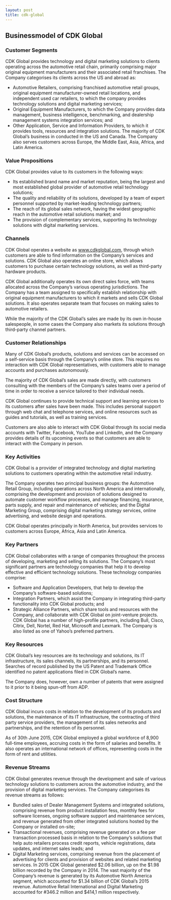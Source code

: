 ```yaml
---
layout: post
title: cdk-global
---
```


Businessmodel of CDK Global
----------------------------

### Customer Segments

CDK Global provides technology and digital marketing solutions to clients operating across the automotive retail chain, primarily comprising major original equipment manufacturers and their associated retail franchises. The Company categorises its clients across the US and abroad as:

 * Automotive Retailers, comprising franchised automotive retail groups, original equipment manufacturer-owned retail locations, and independent used car retailers, to which the company provides technology solutions and digital marketing services;
* Original Equipment Manufacturers, to which the Company provides data management, business intelligence, benchmarking, and dealership management systems integration services; and
* Other Application, Service and Information Providers, to which it provides tools, resources and integration solutions.
 The majority of CDK Global’s business in conducted in the US and Canada. The Company also serves customers across Europe, the Middle East, Asia, Africa, and Latin America.

### Value Propositions

CDK Global provides value to its customers in the following ways:

 * Its established brand name and market reputation, being the largest and most established global provider of automotive retail technology solutions;
* The quality and reliability of its solutions, developed by a team of expert personnel supported by market-leading technology partners;
* The reach of its global sales network, having the widest geographic reach in the automotive retail solutions market; and
* The provision of complementary services, supporting its technology solutions with digital marketing services.
 ### Channels

CDK Global operates a website as www.cdkglobal.com, through which customers are able to find information on the Company’s services and solutions. CDK Global also operates an online store, which allows customers to purchase certain technology solutions, as well as third-party hardware products.

CDK Global additionally operates its own direct sales force, with teams allocated across the Company’s various operating jurisdictions. The Company has a team assigned to specifically establish relationship with original equipment manufacturers to which it markets and sells CDK Global solutions. It also operates separate team that focuses on making sales to automotive retailers.

While the majority of the CDK Global’s sales are made by its own in-house salespeople, in some cases the Company also markets its solutions through third-party channel partners.

### Customer Relationships

Many of CDK Global’s products, solutions and services can be accessed on a self-service basis through the Company’s online store. This requires no interaction with CDK Global representatives, with customers able to manage accounts and purchases autonomously.

The majority of CDK Global’s sales are made directly, with customers consulting with the members of the Company’s sales teams over a period of time in order to receive a service tailored to their individual needs.

CDK Global continues to provide technical support and learning services to its customers after sales have been made. This includes personal support through web chat and telephone services, and online resources such as guides and tutorials, as well as training services.

Customers are also able to interact with CDK Global through its social media accounts with Twitter, Facebook, YouTube and LinkedIn, and the Company provides details of its upcoming events so that customers are able to interact with the Company in person.

### Key Activities

CDK Global is a provider of integrated technology and digital marketing solutions to customers operating within the automotive retail industry.

The Company operates two principal business groups: the Automotive Retail Group, including operations across North America and internationally, comprising the development and provision of solutions designed to automate customer workflow processes, and manage financing, insurance, parts supply, and repair and maintenance of vehicles; and the Digital Marketing Group, comprising digital marketing strategy services, online advertising, and website design and operations.

CDK Global operates principally in North America, but provides services to customers across Europe, Africa, Asia and Latin America.

### Key Partners

CDK Global collaborates with a range of companies throughout the process of developing, marketing and selling its solutions. The Company’s most significant partners are technology companies that help it to develop effective and efficient technology solutions. These technology companies comprise:

 * Software and Application Developers, that help to develop the Company’s software-based solutions;
* Integration Partners, which assist the Company in integrating third-party functionality into CDK Global products; and
* Strategic Alliance Partners, which share tools and resources with the Company, and collaborate with CDK Global on joint-venture projects.
 CDK Global has a number of high-profile partners, including Bull, Cisco, Citrix, Dell, Nortel, Red Hat, Microsoft and Lexmark. The Company is also listed as one of Yahoo’s preferred partners.

### Key Resources

CDK Global’s key resources are its technology and solutions, its IT infrastructure, its sales channels, its partnerships, and its personnel. Searches of record published by the US Patent and Trademark Office identified no patent applications filed in CDK Global’s name.

The Company does, however, own a number of patents that were assigned to it prior to it being spun-off from ADP.

### Cost Structure

CDK Global incurs costs in relation to the development of its products and solutions, the maintenance of its IT infrastructure, the contracting of third party service providers, the management of its sales networks and partnerships, and the retention of its personnel.

As of 30th June 2015, CDK Global employed a global workforce of 8,900 full-time employees, accruing costs in the form of salaries and benefits. It also operates an international network of offices, representing costs in the form of rent and utilities.

### Revenue Streams

CDK Global generates revenue through the development and sale of various technology solutions to customers across the automotive industry, and the provision of digital marketing services. The Company categorises its revenue streams as follows:

 * Bundled sales of Dealer Management Systems and integrated solutions, comprising revenue from product installation fess, monthly fees for software licenses, ongoing software support and maintenance services, and revenue generated from other integrated solutions hosted by the Company or installed on-site;
* Transactional revenues, comprising revenue generated on a fee per transaction processed basis in relation to the Company’s solutions that help auto retailers process credit reports, vehicle registrations, data updates, and internet sales leads; and
* Digital Marketing services, comprising revenue from the placement of advertising for clients and provision of websites and related marketing services.
 In 2015 CDK Global generated $2.06 billion, up on the $1.98 billion recorded by the Company in 2014. The vast majority of the Company’s revenue is generated by its Automotive North America segment, which accounted for $1.34 billion of CDK Global’s 2015 revenue. Automotive Retail International and Digital Marketing accounted for #346.2 million and $414,1 million respectively.
